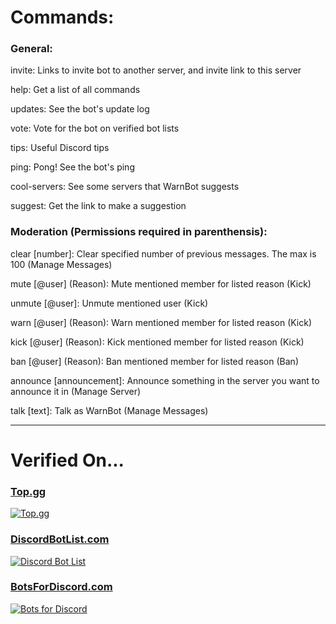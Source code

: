 # Commands:

### General:

   invite: Links to invite bot to another server, and invite link to this server
        
   help: Get a list of all commands
      
   updates: See the bot's update log

   vote: Vote for the bot on verified bot lists

   tips: Useful Discord tips

   ping: Pong! See the bot's ping
   
   cool-servers: See some servers that WarnBot suggests
   
   suggest: Get the link to make a suggestion

### Moderation (Permissions required in parenthensis):

   clear \[number]: Clear specified number of previous messages. The max is 100 (Manage Messages)

   mute \[@user] (Reason): Mute mentioned member for listed reason (Kick)

   unmute \[@user]: Unmute mentioned user (Kick)

   warn \[@user] (Reason): Warn mentioned member for listed reason (Kick)

   kick \[@user] (Reason): Kick mentioned member for listed reason (Kick)

   ban \[@user] (Reason): Ban mentioned member for listed reason (Ban)

   announce \[announcement]: Announce something in the server you want to announce it in (Manage Server)
   
   talk \[text]: Talk as WarnBot (Manage Messages)
        
-----

# Verified On...

   ### [Top.gg](https://top.gg/bot/635977560492081162/)
   
   [![Top.gg](https://top.gg/api/widget/635977560492081162.svg)](https://top.gg/bot/635977560492081162)
   
   ### [DiscordBotList.com](https://discordbotlist.com/bots/warnbot)
   
   [![Discord Bot List](https://imgur.com/a/kuLaHbq)](https://discordbotlist.com/bots/warnbot)
   
   ### [BotsForDiscord.com](https://botsfordiscord.com/bots/635977560492081162)
   
   [![Bots for Discord](https://botsfordiscord.com/api/bot/635977560492081162/widget)](https://botsfordiscord.com/bots/635977560492081162)
